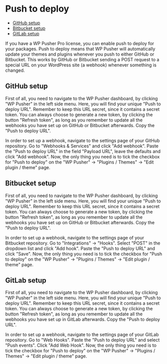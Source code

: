 # Push to deploy

* [GitHub setup](#github-setup)
* [Bitbucket setup](#bitbucket-setup)
* [GitLab setup](#gitlab-setup)

If you have a WP Pusher Pro license, you can enable push to deploy for your packages. Push to deploy means that WP Pusher will automatically update your themes and plugins whenever you push to either GitHub or Bitbucket. This works by GitHub or Bitbucket sending a POST request to a special URL on your WordPress site (a webhook) whenever something is changed.

## GitHub setup

First of all, you need to navigate to the WP Pusher dashboard, by clicking "WP Pusher" in the left side menu. Here, you will find your unique "Push to deploy URL". Remember to keep this URL secret, since it contains a secret token. You can always choose to generate a new token, by clicking the button "Refresh token", as long as you remember to update all the webhooks you have set up on GitHub or Bitbucket afterwards. Copy the "Push to deploy URL".

In order to set up a webhook, navigate to the settings page of your GitHub repository. Go to "Webhooks & Services" and click "Add webhook". Paste the "Push to deploy URL" in the field "Payload URL", leave the defaults and click "Add webhook". Now, the only thing you need is to tick the checkbox for "Push to deploy" on the "WP Pusher" -> "Plugins / Themes" -> "Edit plugin / theme" page.

## Bitbucket setup

First of all, you need to navigate to the WP Pusher dashboard, by clicking "WP Pusher" in the left side menu. Here, you will find your unique "Push to deploy URL". Remember to keep this URL secret, since it contains a secret token. You can always choose to generate a new token, by clicking the button "Refresh token", as long as you remember to update all the webhooks you have set up on GitHub or Bitbucket afterwards. Copy the "Push to deploy URL".

In order to set up a webhook, navigate to the settings page of your Bitbucket repository. Go to "Integrations" -> "Hooks". Select "POST" in the dropdown list and click "Add hook". Paste the "Push to deploy URL" and click "Save". Now, the only thing you need is to tick the checkbox for "Push to deploy" on the "WP Pusher" -> "Plugins / Themes" -> "Edit plugin / theme" page.

## GitLab setup

First of all, you need to navigate to the WP Pusher dashboard, by clicking "WP Pusher" in the left side menu. Here, you will find your unique "Push to deploy URL". Remember to keep this URL secret, since it contains a secret token. You can always choose to generate a new token, by clicking the button "Refresh token", as long as you remember to update all the webhooks you have set up in GitLab afterwards. Copy the "Push to deploy URL".

In order to set up a webhook, navigate to the settings page of your GitLab repository. Go to "Web Hooks". Paste the "Push to deploy URL" and select "Push events". Click "Add Web Hook". Now, the only thing you need is to tick the checkbox for "Push to deploy" on the "WP Pusher" -> "Plugins / Themes" -> "Edit plugin / theme" page.
